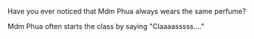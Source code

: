 Have you ever noticed that Mdm Phua always wears the same perfume?

Mdm Phua often starts the class by saying "Claaaasssss...."
